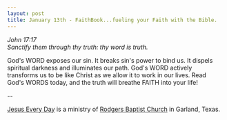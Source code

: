 ```yaml
---
layout: post
title: January 13th - FaithBook...fueling your Faith with the Bible.
---
```


_John 17:17  
Sanctify them through thy truth: thy word is truth._

God's WORD exposes our sin. It breaks sin's power to bind us. It
dispels spiritual darkness and illuminates our path. God's WORD
actively transforms us to be like Christ as we allow it to work in
our lives. Read God's WORDS today, and the truth will breathe FAITH
into your life!

 --

<a href=http://jesuseveryday.net>Jesus Every Day</a> is a ministry of <a href=http://rodgersbaptist.net>Rodgers Baptist Church</a> in Garland, Texas.
